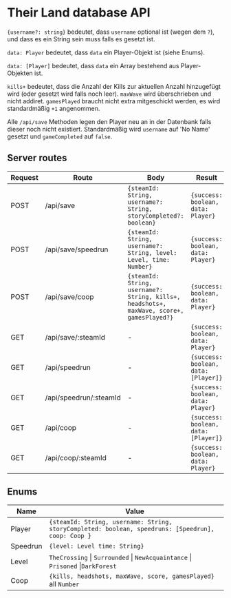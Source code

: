 # Their Land database API

`{username?: string}` bedeutet, dass `username` optional ist (wegen dem `?`), und dass es ein String sein muss falls es gesetzt ist.

`data: Player` bedeutet, dass `data` ein Player-Objekt ist (siehe Enums).

`data: [Player]` bedeutet, dass `data` ein Array bestehend aus Player-Objekten ist.

`kills+` bedeutet, dass die Anzahl der Kills zur aktuellen Anzahl hinzugefügt wird (oder gesetzt wird falls noch leer). `maxWave` wird überschrieben und nicht addiret. `gamesPlayed` braucht nicht extra mitgeschickt werden, es wird standardmäßig `+1` angenommen.

Alle `/api/save` Methoden legen den Player neu an in der Datenbank falls dieser noch nicht existiert. Standardmäßig wird `username` auf 'No Name' gesetzt und `gameCompleted` auf `false`.

## Server routes

| Request | Route                  | Body                                                                                      | Result                               |
| ------- | ---------------------- | ----------------------------------------------------------------------------------------- | ------------------------------------ |
| POST    | /api/save              | `{steamId: String, username?: String, storyCompleted?: boolean}`                          | `{success: boolean, data: Player}`   |
| POST    | /api/save/speedrun     | `{steamId: String, username?: String, level: Level, time: Number}`                        | `{success: boolean, data: Player}`   |
| POST    | /api/save/coop         | `{steamId: String, username?: String, kills+, headshots+, maxWave, score+, gamesPlayed?}` | `{success: boolean, data: Player}`   |
| GET     | /api/save/:steamId     | -                                                                                         | `{success: boolean, data: Player}`   |
| GET     | /api/speedrun          | -                                                                                         | `{success: boolean, data: [Player]}` |
| GET     | /api/speedrun/:steamId | -                                                                                         | `{success: boolean, data: Player}`   |
| GET     | /api/coop              | -                                                                                         | `{success: boolean, data: [Player]}` |
| GET     | /api/coop/:steamId     | -                                                                                         | `{success: boolean, data: Player}`   |

## Enums

| Name     | Value                                                                                              |
| -------- | -------------------------------------------------------------------------------------------------- |
| Player   | `{steamId: String, username: String, storyCompleted: boolean, speedruns: [Speedrun], coop: Coop }` |
| Speedrun | `{level: Level time: String}`                                                                      |
| Level    | `TheCrossing` \| `Surrounded` \| `NewAcquaintance` \| `Prisoned` \|`DarkForest`                    |
| Coop     | `{kills, headshots, maxWave, score, gamesPlayed}` all `Number`                                     |

